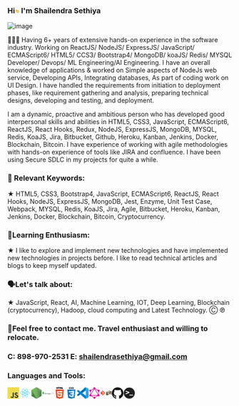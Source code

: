 ### Hi<img src="https://raw.githubusercontent.com/ABSphreak/ABSphreak/master/gifs/Hi.gif" width="10px"> I'm Shailendra Sethiya

![image](https://user-images.githubusercontent.com/26058501/119227933-04e5f080-bb2e-11eb-9136-bebffc21db25.png)

👨🏼‍💻 Having 6+ years of extensive hands-on experience in the software industry. Working on ReactJS/ NodeJS/ ExpressJS/ JavaScript/ ECMAScript6/ HTML5/ CCS3/ Bootstrap4/ MongoDB/ koaJS/ Redis/ MYSQL Developer/ Devops/ ML Engineering/AI Engineering. I have an overall knowledge of applications & worked on Simple aspects of NodeJs web service, Developing APIs, Integrating databases, As part of coding work on UI Design. I have handled the requirements from initiation to deployment phases, like requirement gathering and analysis, preparing technical designs, developing and testing, and deployment.

I am a dynamic, proactive and ambitious person who has developed good interpersonal skills and abilities in HTML5, CSS3, JavaScript, ECMAScript6, ReactJS, React Hooks, Redux, NodeJS, ExpressJS, MongoDB, MYSQL, Redis, KoaJS, Jira, Bitbucket, Github, Heroku, Kanban, Jenkins, Docker, Blockchain, Bitcoin. I have experience of working with agile methodologies with hands-on experience of tools like JIRA and confluence. I have been using Secure SDLC in my projects for quite a while.

### 🔎 Relevant Keywords:
★ HTML5, CSS3, Bootstrap4, JavaScript, ECMAScript6, ReactJS, React Hooks, NodeJS, ExpressJS, MongoDB, Jest, Enzyme, Unit Test Case, Webpack, MYSQL, Redis, KoaJS, Jira, Agile, Bitbucket, Heroku, Kanban, Jenkins, Docker, Blockchain, Bitcoin, Cryptocurrency.

### 📘Learning Enthusiasm:
★ I like to explore and implement new technologies and have implemented new technologies in projects before. I like to read technical articles and blogs to keep myself updated.

### 🗣️Let's talk about:
★  JavaScript, React, AI, Machine Learning, IOT, Deep Learning, Blockchain (cryptocurrency), Hadoop, cloud computing and Latest Technology.
Ⓒ ℗

### 📝Feel free to contact me. Travel enthusiast and willing to relocate.
### C: 898-970-2531   E: shailendrasethiya@gmail.com

### Languages and Tools:

<img align="left" alt="JavaScript" width="26px" src="https://raw.githubusercontent.com/github/explore/80688e429a7d4ef2fca1e82350fe8e3517d3494d/topics/javascript/javascript.png" />
<img align="left" alt="React" width="26px" src="https://raw.githubusercontent.com/github/explore/80688e429a7d4ef2fca1e82350fe8e3517d3494d/topics/react/react.png" />
<img align="left" alt="Node.js" width="26px" src="https://raw.githubusercontent.com/github/explore/80688e429a7d4ef2fca1e82350fe8e3517d3494d/topics/nodejs/nodejs.png" />
<img align="left" alt="MongoDB" width="26px" src="https://raw.githubusercontent.com/github/explore/80688e429a7d4ef2fca1e82350fe8e3517d3494d/topics/mongodb/mongodb.png" />
<img align="left" alt="HTML5" width="26px" src="https://raw.githubusercontent.com/github/explore/80688e429a7d4ef2fca1e82350fe8e3517d3494d/topics/html/html.png" />
<img align="left" alt="CSS3" width="26px" src="https://raw.githubusercontent.com/github/explore/80688e429a7d4ef2fca1e82350fe8e3517d3494d/topics/css/css.png" />
<img align="left" alt="Visual Studio Code" width="26px" src="https://raw.githubusercontent.com/github/explore/80688e429a7d4ef2fca1e82350fe8e3517d3494d/topics/visual-studio-code/visual-studio-code.png" />
<img align="left" alt="GraphQL" width="26px" src="https://raw.githubusercontent.com/github/explore/80688e429a7d4ef2fca1e82350fe8e3517d3494d/topics/graphql/graphql.png" />
<img align="left" alt="Git" width="26px" src="https://raw.githubusercontent.com/github/explore/80688e429a7d4ef2fca1e82350fe8e3517d3494d/topics/git/git.png" />
<img align="left" alt="GitHub" width="26px" src="https://raw.githubusercontent.com/github/explore/78df643247d429f6cc873026c0622819ad797942/topics/github/github.png" />
<img align="left" alt="Terminal" width="26px" src="https://raw.githubusercontent.com/github/explore/80688e429a7d4ef2fca1e82350fe8e3517d3494d/topics/terminal/terminal.png" />




